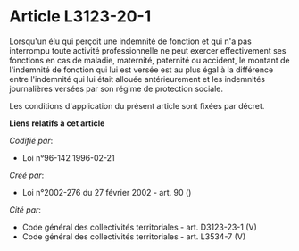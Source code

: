 # Article L3123-20-1

Lorsqu'un élu qui perçoit une indemnité de fonction et qui n'a pas interrompu toute activité professionnelle ne peut exercer
effectivement ses fonctions en cas de maladie, maternité, paternité ou accident, le montant de l'indemnité de fonction qui
lui est versée est au plus égal à la différence entre l'indemnité qui lui était allouée antérieurement et les indemnités
journalières versées par son régime de protection sociale.

Les conditions d'application du présent article sont fixées par décret.

**Liens relatifs à cet article**

_Codifié par_:

  - Loi n°96-142 1996-02-21

_Créé par_:

  - Loi n°2002-276 du 27 février 2002 - art. 90 ()

_Cité par_:

  - Code général des collectivités territoriales - art. D3123-23-1 (V)
  - Code général des collectivités territoriales - art. L3534-7 (V)
